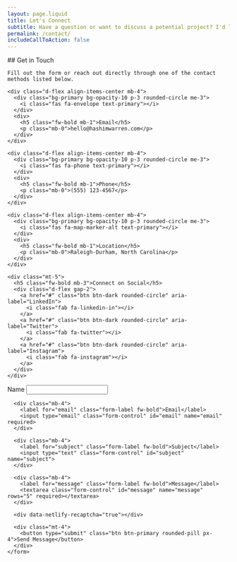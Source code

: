 ```yaml
---
layout: page.liquid
title: Let's Connect
subtitle: Have a question or want to discuss a potential project? I'd love to hear from you.
permalink: /contact/
includeCallToAction: false
---
```


<div class="row g-5">
  <div class="col-lg-5">
    ## Get in Touch
    
    Fill out the form or reach out directly through one of the contact methods listed below.
    
    <div class="d-flex align-items-center mb-4">
      <div class="bg-primary bg-opacity-10 p-3 rounded-circle me-3">
        <i class="fas fa-envelope text-primary"></i>
      </div>
      <div>
        <h5 class="fw-bold mb-1">Email</h5>
        <p class="mb-0">hello@hashimwarren.com</p>
      </div>
    </div>
    
    <div class="d-flex align-items-center mb-4">
      <div class="bg-primary bg-opacity-10 p-3 rounded-circle me-3">
        <i class="fas fa-phone text-primary"></i>
      </div>
      <div>
        <h5 class="fw-bold mb-1">Phone</h5>
        <p class="mb-0">(555) 123-4567</p>
      </div>
    </div>
    
    <div class="d-flex align-items-center mb-4">
      <div class="bg-primary bg-opacity-10 p-3 rounded-circle me-3">
        <i class="fas fa-map-marker-alt text-primary"></i>
      </div>
      <div>
        <h5 class="fw-bold mb-1">Location</h5>
        <p class="mb-0">Raleigh-Durham, North Carolina</p>
      </div>
    </div>
    
    <div class="mt-5">
      <h5 class="fw-bold mb-3">Connect on Social</h5>
      <div class="d-flex gap-2">
        <a href="#" class="btn btn-dark rounded-circle" aria-label="LinkedIn">
          <i class="fab fa-linkedin-in"></i>
        </a>
        <a href="#" class="btn btn-dark rounded-circle" aria-label="Twitter">
          <i class="fab fa-twitter"></i>
        </a>
        <a href="#" class="btn btn-dark rounded-circle" aria-label="Instagram">
          <i class="fab fa-instagram"></i>
        </a>
      </div>
    </div>
  </div>
  
  <div class="col-lg-7">
    <form name="contact" method="POST" data-netlify="true" class="bg-light p-4 p-lg-5 rounded-4">
      <div class="mb-4">
        <label for="name" class="form-label fw-bold">Name</label>
        <input type="text" class="form-control" id="name" name="name" required>
      </div>
      
      <div class="mb-4">
        <label for="email" class="form-label fw-bold">Email</label>
        <input type="email" class="form-control" id="email" name="email" required>
      </div>
      
      <div class="mb-4">
        <label for="subject" class="form-label fw-bold">Subject</label>
        <input type="text" class="form-control" id="subject" name="subject">
      </div>
      
      <div class="mb-4">
        <label for="message" class="form-label fw-bold">Message</label>
        <textarea class="form-control" id="message" name="message" rows="5" required></textarea>
      </div>
      
      <div data-netlify-recaptcha="true"></div>
      
      <div class="mt-4">
        <button type="submit" class="btn btn-primary rounded-pill px-4">Send Message</button>
      </div>
    </form>
  </div>
</div>
